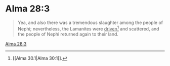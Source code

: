 # Alma 28:3

> Yea, and also there was a tremendous slaughter among the people of Nephi; nevertheless, the Lamanites were <u>driven</u>[^a] and scattered, and the people of Nephi returned again to their land.

[Alma 28:3](https://www.churchofjesuschrist.org/study/scriptures/bofm/alma/28?lang=eng&id=p3#p3)


[^a]: [[Alma 30.1|Alma 30:1]].  
